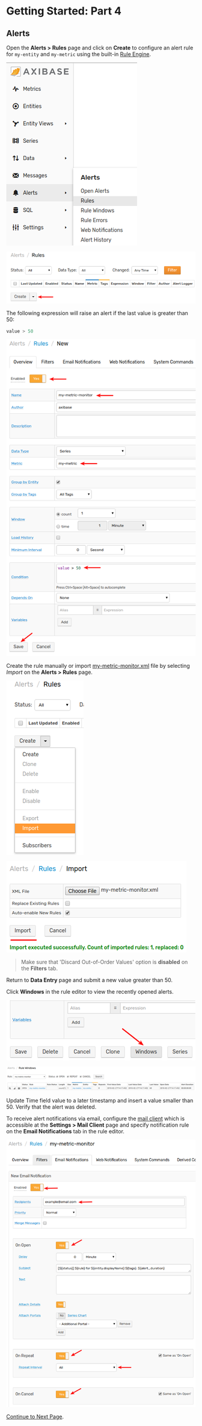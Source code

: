 # Getting Started: Part 4

## Alerts

Open the **Alerts > Rules** page and click on **Create** to configure an alert rule for `my-entity` and `my-metric` using the built-in [Rule Engine](../rule-engine).

![](./resources/getting-started-4_1.png)

![](./resources/getting-started-4_2.png)

The following expression will raise an alert if the last value is greater than 50:

```java
value > 50
```

![](./resources/getting-started-4_3.png)

Create the rule manually or import [my-metric-monitor.xml](resources/my-metric-monitor.xml) file by selecting _Import_ on the **Alerts > Rules** page.

![](./resources/getting-started-4_4.png)

![](./resources/getting-started-4_5.png)

> Make sure that 'Discard Out-of-Order Values' option is **disabled** on the **Filters** tab.

Return to **Data Entry** page and submit a new value greater than 50.

Click **Windows** in the rule editor to view the recently opened alerts.

![](./resources/getting-started-4_6.png)

![](./resources/getting-started-4_7.png)

Update Time field value to a later timestamp and insert a value smaller than 50. Verify that the alert was deleted.

To receive alert notifications via email, configure the [mail client](../administration/mail-client.md) which is accessible at the **Settings > Mail Client** page and specify notification rule on the **Email Notifications** tab in the rule editor.

![](./resources/getting-started-4_8.png)

[Continue to Next Page](getting-started-5.md).